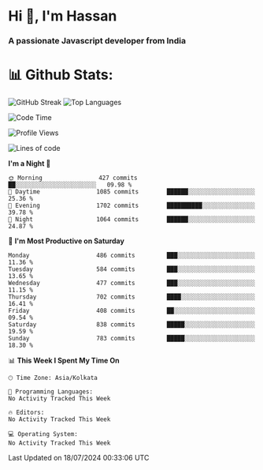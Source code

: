 # Hi 👋, I'm Hassan
### A passionate Javascript developer from India


# 📊 Github Stats:
![GitHub Streak](https://github-readme-streak-stats.herokuapp.com/?user=codeblooded47&theme=dracula&hide_border=false)
![Top Languages](https://github-readme-stats.vercel.app/api/top-langs/?username=codeblooded47&layout=compact&theme=dracula)



<!--START_SECTION:waka-->
![Code Time](http://img.shields.io/badge/Code%20Time-820%20hrs%2030%20mins-blue)

![Profile Views](http://img.shields.io/badge/Profile%20Views-1-blue)

![Lines of code](https://img.shields.io/badge/From%20Hello%20World%20I%27ve%20Written-23.5%20million%20lines%20of%20code-blue)

**I'm a Night 🦉** 

```text
🌞 Morning                427 commits         ██░░░░░░░░░░░░░░░░░░░░░░░   09.98 % 
🌆 Daytime                1085 commits        ██████░░░░░░░░░░░░░░░░░░░   25.36 % 
🌃 Evening                1702 commits        ██████████░░░░░░░░░░░░░░░   39.78 % 
🌙 Night                  1064 commits        ██████░░░░░░░░░░░░░░░░░░░   24.87 % 
```
📅 **I'm Most Productive on Saturday** 

```text
Monday                   486 commits         ███░░░░░░░░░░░░░░░░░░░░░░   11.36 % 
Tuesday                  584 commits         ███░░░░░░░░░░░░░░░░░░░░░░   13.65 % 
Wednesday                477 commits         ███░░░░░░░░░░░░░░░░░░░░░░   11.15 % 
Thursday                 702 commits         ████░░░░░░░░░░░░░░░░░░░░░   16.41 % 
Friday                   408 commits         ██░░░░░░░░░░░░░░░░░░░░░░░   09.54 % 
Saturday                 838 commits         █████░░░░░░░░░░░░░░░░░░░░   19.59 % 
Sunday                   783 commits         █████░░░░░░░░░░░░░░░░░░░░   18.30 % 
```


📊 **This Week I Spent My Time On** 

```text
🕑︎ Time Zone: Asia/Kolkata

💬 Programming Languages: 
No Activity Tracked This Week

🔥 Editors: 
No Activity Tracked This Week

💻 Operating System: 
No Activity Tracked This Week
```


 Last Updated on 18/07/2024 00:33:06 UTC
<!--END_SECTION:waka-->

